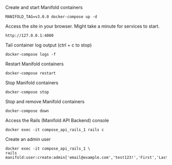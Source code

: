 Create and start Manifold containers
```
MANIFOLD_TAG=v3.0.0 docker-compose up -d
```

Access the site in your browser. Might take a minute for services to start.
```
http://127.0.0.1:4000
```

Tail container log output (ctrl + c to stop)
```
docker-compose logs -f
```

Restart Manifold containers
```
docker-compose restart
```

Stop Manifold containers
```
docker-compose stop
```

Stop and remove Manifold containers
```
docker-compose down
```

Access the Rails (Manifold API Backend) console
```
docker exec -it compose_api_rails_1 rails c
```

Create an admin user
```
docker exec -it compose_api_rails_1 \
rails manifold:user:create:admin['email@example.com','test123!','First','Last']
```
